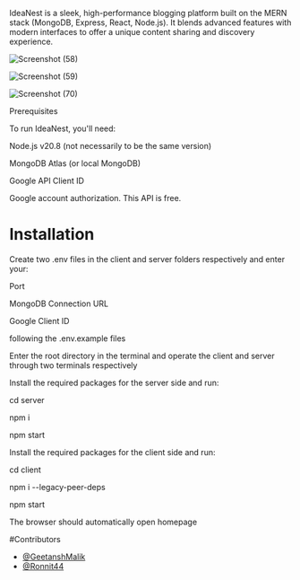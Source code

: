 IdeaNest is a sleek, high-performance blogging platform built on the MERN stack (MongoDB, Express, React, Node.js). It blends advanced features with modern interfaces to offer a unique content sharing and discovery experience.

![Screenshot (58)](https://github.com/user-attachments/assets/07a80cfb-f2e9-41bf-9f67-1ac03939de8c)

![Screenshot (59)](https://github.com/user-attachments/assets/1c2afdcc-75ed-4a2d-aaac-74f8266d8a38)

![Screenshot (70)](https://github.com/user-attachments/assets/e2595f0e-90b8-47f9-b94d-e4251e356051)


Prerequisites

To run IdeaNest, you'll need:

Node.js v20.8 (not necessarily to be the same version)

MongoDB Atlas (or local MongoDB)

Google API Client ID

Google account authorization. This API is free.

# Installation

Create two .env files in the client and server folders respectively and enter your:

Port

MongoDB Connection URL

Google Client ID

following the .env.example files

Enter the root directory in the terminal and operate the client and server through two terminals respectively

Install the required packages for the server side and run:

cd server

npm i

npm start

Install the required packages for the client side and run:

cd client

npm i --legacy-peer-deps

npm start

The browser should automatically open homepage

#Contributors

- [@GeetanshMalik](https://github.com/GeetanshMalik)
- [@Ronnit44](https://github.com/Ronnit44)


